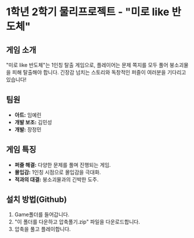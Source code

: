 # 1학년 2학기 물리프로젝트 - "미로 like 반도체"

## 게임 소개
"미로 like 반도체"는 1인칭 탈출 게임으로, 플레이어는 문제 쪽지를 모두 풀어 붕소괴물을 피해 탈출해야 합니다. 긴장감 넘치는 스토리와 독창적인 퍼즐이 여러분을 기다리고 있습니다!

## 팀원
- **아트:** 임예린
- **개발 보조:** 김민성
- **개발:** 장정민

## 게임 특징
- **퍼즐 해결:** 다양한 문제를 풀며 진행되는 게임.
- **몰입감:** 1인칭 시점으로 몰입감을 극대화.
- **적과의 대결:** 붕소괴물과의 긴박한 도주.

## 설치 방법(Github)
1. Game폴더를 들어갑니다.
2. "이 폴더를 다운하고 압축풀기.zip" 파일을 다운로드합니다.
3. 압축을 풀고 플레이합니다.
